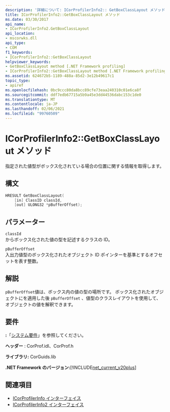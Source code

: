 ```yaml
---
description: '詳細について: ICorProfilerInfo2:: GetBoxClassLayout メソッド'
title: ICorProfilerInfo2::GetBoxClassLayout メソッド
ms.date: 03/30/2017
api_name:
- ICorProfilerInfo2.GetBoxClassLayout
api_location:
- mscorwks.dll
api_type:
- COM
f1_keywords:
- ICorProfilerInfo2::GetBoxClassLayout
helpviewer_keywords:
- GetBoxClassLayout method [.NET Framework profiling]
- ICorProfilerInfo2::GetBoxClassLayout method [.NET Framework profiling]
ms.assetid: 624672b5-1189-488a-85d2-3e12b49617c1
topic_type:
- apiref
ms.openlocfilehash: 0bc9ccc80da8bcc89cfe73eaa240310c01e6ca8f
ms.sourcegitcommit: ddf7edb67715a5b9a45e3dd44536dabc153c1de0
ms.translationtype: MT
ms.contentlocale: ja-JP
ms.lasthandoff: 02/06/2021
ms.locfileid: "99760509"
---
```

# <a name="icorprofilerinfo2getboxclasslayout-method"></a>ICorProfilerInfo2::GetBoxClassLayout メソッド

指定された値型がボックス化されている場合の位置に関する情報を取得します。  
  
## <a name="syntax"></a>構文  
  
```cpp  
HRESULT GetBoxClassLayout(  
    [in] ClassID classId,  
    [out] ULONG32 *pBufferOffset);  
```  
  
## <a name="parameters"></a>パラメーター  

 `classId`  
 からボックス化された値の型を記述するクラスの ID。  
  
 `pBufferOffset`  
 入出力値型のボックス化されたオブジェクト ID ポインターを基準とするオフセットを表す整数。  
  
## <a name="remarks"></a>解説  

 `pBufferOffset`値は、ボックス内の値の型の場所です。 ボックス化されたオブジェクトにを適用した後 `pBufferOffset` 、値型のクラスレイアウトを使用して、オブジェクトの値を解釈できます。  
  
## <a name="requirements"></a>要件  

 **:**「[システム要件](../../get-started/system-requirements.md)」を参照してください。  
  
 **ヘッダー** : CorProf.idl、CorProf.h  
  
 **ライブラリ:** CorGuids.lib  
  
 **.NET Framework のバージョン:**[!INCLUDE[net_current_v20plus](../../../../includes/net-current-v20plus-md.md)]  
  
## <a name="see-also"></a>関連項目

- [ICorProfilerInfo インターフェイス](icorprofilerinfo-interface.md)
- [ICorProfilerInfo2 インターフェイス](icorprofilerinfo2-interface.md)
